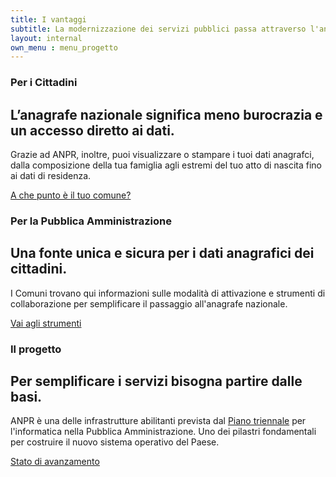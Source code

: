 ```yaml
---
title: I vantaggi
subtitle: La modernizzazione dei servizi pubblici passa attraverso l'anagrafe nazionale
layout: internal
own_menu : menu_progetto
---
```



<div class="vantaggi-index">
    <div class="container-fluid vantaggi-index__container">
        <div class="row row-equal-height">
            <div class="col-md-6 order-2 order-md-1">
                <div class="vantaggi-index__cell float-right d-flex align-items-end flex-column h-100">
                <h3 class="mr-auto">Per i Cittadini</h3>
                <h2 class="mr-auto">L’anagrafe nazionale significa meno burocrazia e un accesso diretto ai dati.</h2>
                <p class="mb-4 mr-auto">Grazie ad ANPR, inoltre, puoi visualizzare o stampare i tuoi dati anagrafci, dalla composizione della tua famiglia agli estremi del tuo atto di nascita fino ai dati di residenza.</p>
                <a href="/#achepunto" class="btn btn-primary mt-auto mr-auto">A che punto è il tuo comune?</a>
                </div>
            </div>
            <div class="col-md-6 vantaggi-index__img order-1 order-md-2">
            </div>
        </div><!--/row-->
        <div class="row row-equal-height">
            <div class="col-md-6 vantaggi-index__img">
            </div>
            <div class="col-md-6 ">
                <div class="vantaggi-index__cell float-left d-flex align-items-end flex-column h-100">
                <h3 class="mr-auto">Per la Pubblica Amministrazione</h3>
                <h2 class="mr-auto">Una fonte unica e sicura per i dati anagrafici dei cittadini.</h2>
                <p class="mb-4 mr-auto">I Comuni trovano qui informazioni sulle modalità di attivazione e strumenti di collaborazione per semplificare il passaggio all'anagrafe nazionale.</p>
                <a href="strumenti-di-lavoro.html" class="btn btn-primary mt-auto mr-auto">Vai agli strumenti</a>
                </div>
            </div>
        </div><!--/row-->
        <div class="row row-equal-height">
            <div class="col-md-6 order-2 order-md-1">
                <div class="vantaggi-index__cell float-right d-flex align-items-end flex-column h-100">
                <h3 class="mr-auto">Il progetto</h3>
                <h2 class="mr-auto">Per semplificare i servizi bisogna partire dalle basi.</h2>
                <p class="mb-4 mr-auto">ANPR è una delle infrastrutture abilitanti prevista dal <a href="https://pianotriennale-ict.italia.it/" target="_blank" title="Vai al sito del Piano Triennale">Piano triennale</a> per l'informatica nella Pubblica Amministrazione. Uno dei pilastri fondamentali per costruire il nuovo sistema operativo del Paese.</p>
                <a href="stato-di-avanzamento.html" class="btn btn-primary mt-auto mr-auto">Stato di avanzamento</a>
                </div>
            </div>
            <div class="col-md-6 vantaggi-index__img order-1 order-md-2">
            </div>
        </div><!--/row-->
     </div>
</div>